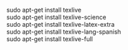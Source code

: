 sudo apt-get install texlive  
sudo apt-get install texlive-science  
sudo apt-get install texlive-latex-extra   
sudo apt-get install texlive-lang-spanish  
sudo apt-get install texlive-full
